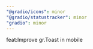 ```yaml
---
"@gradio/icons": minor
"@gradio/statustracker": minor
"gradio": minor
---
```


feat:Improve gr.Toast in mobile
